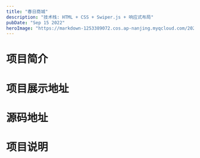 ```yaml
---
title: "春日商城"
description: "技术栈: HTML + CSS + Swiper.js + 响应式布局"
pubDate: "Sep 15 2022"
heroImage: "https://markdown-1253389072.cos.ap-nanjing.myqcloud.com/202309221400328.png"
---
```


# 项目简介

# 项目展示地址

# 源码地址

# 项目说明
